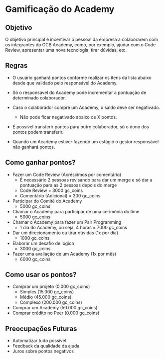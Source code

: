 # Gamificação do Academy

## Objetivo

O objetivo principal é incentivar o pessoal da empresa a colaborarem com os integrantes do GCB Academy, como, por exemplo, ajudar com o Code Review, apresentar uma nova tecnologia, tirar dúvidas, etc.

## Regras

- O usuário ganhará pontos conforme realizar os itens da lista abaixo desde que validado pelo responsável do Academy.

- Só o responsável do Academy pode incrementar a pontuação de determinado colaborador.

- Caso o colaborador compre um Academy, o saldo deve ser negativado.

  - Não pode ficar negativado abaixo de X pontos.

- É possível transferir pontos para outro colaborador, só o dono dos pontos podem transferir.

- Quando um Academy estiver fazendo um estágio o gestor responsável não ganhará pontos.

## Como ganhar pontos?

- Fazer um Code Review (Acréscimos por comentário)
  - É necessário 2 pessoas revisando para dar um merge e só dar a pontuação para as 2 pessoas depois do merge
  - Code Review = 3000 gc_coins
  - Comentário (Adicional) = 300 gc_coins
- Participar do Comitê do Academy
  - 5000 gc_coins
- Chamar o Academy para participar de uma cerimônia do time
  - 5000 gc_coins
- Chamar o Academy para fazer um Pair Programming
  - 1 dia do Academy, ou seja, 4 horas = 7000 gc_coins
- Dar um direcionamento ou tirar dúvidas (1x por dia)
  - 1000 gc_coins
- Elaborar um desafio de lógica
  - 3000 gc_coins
- Fazer uma avaliação de um Academy (1x por mês)
  - 6000 gc_coins

## Como usar os pontos?

- Comprar um projeto (0.000 gc_coins)
  - Simples (15.000 gc_coins)
  - Médio (45.000 gc_coins)
  - Complexo (200.000 gc_coins)
- Comprar um Academy (50.000 gc_coins)
- Comprar crédito no Peer (0.000 gc_coins)

## Preocupações Futuras

- Automatizar tudo possível
- Feedback da qualidade da ajuda
- Juros sobre pontos negativos
